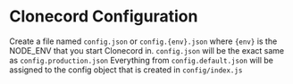 # Clonecord Configuration
Create a file named `config.json` or `config.{env}.json` where `{env}` is the NODE_ENV that you start Clonecord in.
`config.json` will be the exact same as `config.production.json`
Everything from `config.default.json` will be assigned to the config object that is created in `config/index.js`